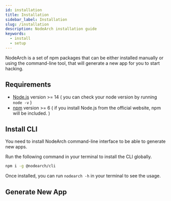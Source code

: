 ```yaml
---
id: installation
title: Installation
sidebar_label: Installation
slug: /installation
description: NodeArch installation guide 
keywords:
  - install
  - setup
---
```


NodeArch is a set of npm packages that can be either installed manually or using the command-line tool, that will generate a new app for you to start hacking.

## Requirements
* [Node.js](https://nodejs.org/) version >= 14 ( you can check your node version by running `node -v` )
* [npm](https://www.npmjs.com/) version >= 6 ( if you install Node.js from the official website, npm will be included. ) 

## Install CLI

You need to install NodeArch command-line interface to be able to generate new apps.

Run the following command in your terminal to install the CLI globally.

```bash
npm i -g @nodearch/cli
```

Once installed, you can run `nodearch -h` in your terminal to see the usage.

## Generate New App
